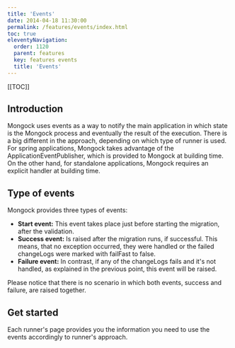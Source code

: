 ```yaml
---
title: 'Events' 
date: 2014-04-18 11:30:00 
permalink: /features/events/index.html
toc: true
eleventyNavigation:
  order: 1120 
  parent: features
  key: features events
  title: 'Events'
---
```



<!--1. [Introduction](#introduction)
2. [Type of events](#type-of-events)
2. [Get started](#get-started)-->

[[TOC]]
## Introduction
Mongock uses events as a way to notify the main application in which state is the Mongock process and eventually the result of the execution.
There is a big different in the approach, depending on which type of runner is used. For spring applications, Mongock takes advantage of the ApplicationEventPublisher, which is provided to Mongock at building time. On the other hand, for standalone applications, Mongock requires an explicit handler at building time.


## Type of events
Mongock provides three types of events:
- **Start event:** This event takes place just before starting the migration, after the validation.
- **Success event:** Is raised after the migration runs, if successful. This means, that no exception occurred, they were handled or the failed changeLogs were marked with failFast to false.
- **Failure event:** In contrast, if any of the changeLogs fails and it's not handled, as explained in the previous point, this event will be raised.

Please notice that there is no scenario in which both events, success and failure, are raised together.

## Get started

Each runner's page provides you the information you need to use the events accordingly to runner's approach.
